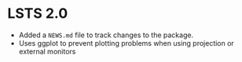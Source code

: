 # LSTS 2.0

* Added a `NEWS.md` file to track changes to the package.
* Uses ggplot to prevent plotting problems when using projection or external monitors
